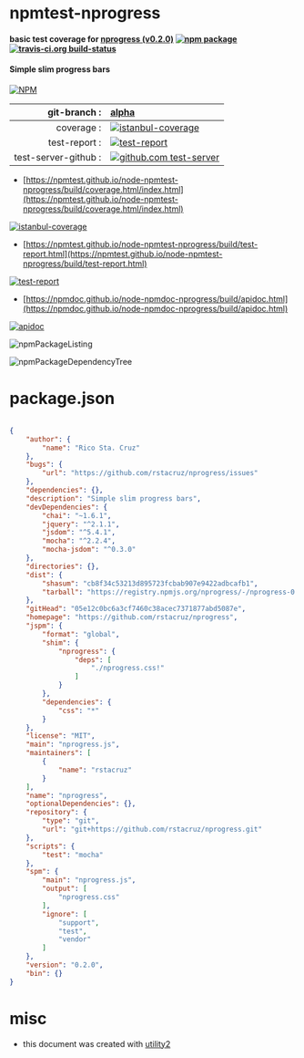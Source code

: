 # npmtest-nprogress

#### basic test coverage for  [nprogress (v0.2.0)](https://github.com/rstacruz/nprogress)  [![npm package](https://img.shields.io/npm/v/npmtest-nprogress.svg?style=flat-square)](https://www.npmjs.org/package/npmtest-nprogress) [![travis-ci.org build-status](https://api.travis-ci.org/npmtest/node-npmtest-nprogress.svg)](https://travis-ci.org/npmtest/node-npmtest-nprogress)

#### Simple slim progress bars

[![NPM](https://nodei.co/npm/nprogress.png?downloads=true&downloadRank=true&stars=true)](https://www.npmjs.com/package/nprogress)

| git-branch : | [alpha](https://github.com/npmtest/node-npmtest-nprogress/tree/alpha)|
|--:|:--|
| coverage : | [![istanbul-coverage](https://npmtest.github.io/node-npmtest-nprogress/build/coverage.badge.svg)](https://npmtest.github.io/node-npmtest-nprogress/build/coverage.html/index.html)|
| test-report : | [![test-report](https://npmtest.github.io/node-npmtest-nprogress/build/test-report.badge.svg)](https://npmtest.github.io/node-npmtest-nprogress/build/test-report.html)|
| test-server-github : | [![github.com test-server](https://npmtest.github.io/node-npmtest-nprogress/GitHub-Mark-32px.png)](https://npmtest.github.io/node-npmtest-nprogress/build/app/index.html) | | build-artifacts : | [![build-artifacts](https://npmtest.github.io/node-npmtest-nprogress/glyphicons_144_folder_open.png)](https://github.com/npmtest/node-npmtest-nprogress/tree/gh-pages/build)|

- [https://npmtest.github.io/node-npmtest-nprogress/build/coverage.html/index.html](https://npmtest.github.io/node-npmtest-nprogress/build/coverage.html/index.html)

[![istanbul-coverage](https://npmtest.github.io/node-npmtest-nprogress/build/screenCapture.buildCi.browser.%252Ftmp%252Fbuild%252Fcoverage.lib.html.png)](https://npmtest.github.io/node-npmtest-nprogress/build/coverage.html/index.html)

- [https://npmtest.github.io/node-npmtest-nprogress/build/test-report.html](https://npmtest.github.io/node-npmtest-nprogress/build/test-report.html)

[![test-report](https://npmtest.github.io/node-npmtest-nprogress/build/screenCapture.buildCi.browser.%252Ftmp%252Fbuild%252Ftest-report.html.png)](https://npmtest.github.io/node-npmtest-nprogress/build/test-report.html)

- [https://npmdoc.github.io/node-npmdoc-nprogress/build/apidoc.html](https://npmdoc.github.io/node-npmdoc-nprogress/build/apidoc.html)

[![apidoc](https://npmdoc.github.io/node-npmdoc-nprogress/build/screenCapture.buildCi.browser.%252Ftmp%252Fbuild%252Fapidoc.html.png)](https://npmdoc.github.io/node-npmdoc-nprogress/build/apidoc.html)

![npmPackageListing](https://npmtest.github.io/node-npmtest-nprogress/build/screenCapture.npmPackageListing.svg)

![npmPackageDependencyTree](https://npmtest.github.io/node-npmtest-nprogress/build/screenCapture.npmPackageDependencyTree.svg)



# package.json

```json

{
    "author": {
        "name": "Rico Sta. Cruz"
    },
    "bugs": {
        "url": "https://github.com/rstacruz/nprogress/issues"
    },
    "dependencies": {},
    "description": "Simple slim progress bars",
    "devDependencies": {
        "chai": "~1.6.1",
        "jquery": "^2.1.1",
        "jsdom": "^5.4.1",
        "mocha": "^2.2.4",
        "mocha-jsdom": "^0.3.0"
    },
    "directories": {},
    "dist": {
        "shasum": "cb8f34c53213d895723fcbab907e9422adbcafb1",
        "tarball": "https://registry.npmjs.org/nprogress/-/nprogress-0.2.0.tgz"
    },
    "gitHead": "05e12c0bc6a3cf7460c38acec7371877abd5087e",
    "homepage": "https://github.com/rstacruz/nprogress",
    "jspm": {
        "format": "global",
        "shim": {
            "nprogress": {
                "deps": [
                    "./nprogress.css!"
                ]
            }
        },
        "dependencies": {
            "css": "*"
        }
    },
    "license": "MIT",
    "main": "nprogress.js",
    "maintainers": [
        {
            "name": "rstacruz"
        }
    ],
    "name": "nprogress",
    "optionalDependencies": {},
    "repository": {
        "type": "git",
        "url": "git+https://github.com/rstacruz/nprogress.git"
    },
    "scripts": {
        "test": "mocha"
    },
    "spm": {
        "main": "nprogress.js",
        "output": [
            "nprogress.css"
        ],
        "ignore": [
            "support",
            "test",
            "vendor"
        ]
    },
    "version": "0.2.0",
    "bin": {}
}
```



# misc
- this document was created with [utility2](https://github.com/kaizhu256/node-utility2)
